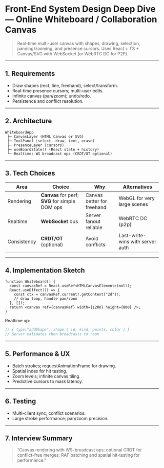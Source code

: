 # Front-End System Design Deep Dive — Online Whiteboard / Collaboration Canvas

> Real-time multi-user canvas with shapes, drawing, selection, panning/zooming, and presence cursors. Uses React + TS + Canvas/SVG with WebSocket (or WebRTC DC for P2P).

---

## 1. Requirements
- Draw shapes (rect, line, freehand), select/transform.
- Real-time presence cursors; multi-user edits.
- Infinite canvas (pan/zoom); undo/redo.
- Persistence and conflict resolution.

---

## 2. Architecture
```
WhiteboardApp
 ├─ CanvasLayer (HTML Canvas or SVG)
 ├─ ToolPanel (select, draw, text, erase)
 ├─ PresenceLayer (cursors)
 ├─ useBoardState() (React state + history)
 └─ Realtime: WS broadcast ops (CRDT/OT optional)
```

---

## 3. Tech Choices
| Area | Choice | Why | Alternatives |
|---|---|---|---|
| Rendering | **Canvas** for perf; **SVG** for simple DOM ops | Canvas better for freehand | WebGL for very large scenes |
| Realtime | **WebSocket** bus | Server fanout reliable | WebRTC DC (p2p) |
| Consistency | **CRDT/OT** (optional) | Avoid conflicts | Last-write-wins with server auth |

---

## 4. Implementation Sketch

```tsx
function Whiteboard() {
  const canvasRef = React.useRef<HTMLCanvasElement>(null);
  React.useEffect(() => {
    const ctx = canvasRef.current!.getContext("2d")!;
    // draw loop, handle pan/zoom
  }, []);
  return <canvas ref={canvasRef} width={1200} height={800} />;
}
```

Realtime op:
```ts
// { type:"addShape", shape:{ id, kind, points, color } }
// Server validates then broadcasts to room
```

---

## 5. Performance & UX
- Batch strokes; requestAnimationFrame for drawing.
- Spatial index for hit testing.
- Zoom levels; infinite canvas tiling.
- Predictive cursors to mask latency.

---

## 6. Testing
- Multi-client sync; conflict scenarios.
- Large stroke performance; pan/zoom precision.

---

## 7. Interview Summary
> “Canvas rendering with WS-broadcast ops; optional CRDT for conflict-free merges; RAF batching and spatial hit-testing for performance.”
